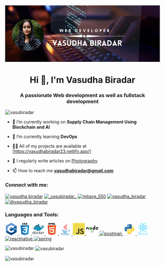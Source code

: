 ![logo](https://github.com/vasubiradar/vasubiradar/blob/main/Github%20Banner.png)
<h1 align="center">Hi 👋, I'm Vasudha Biradar</h1>
<h3 align="center">A passionate Web development as well as fullstack development</h3>
<!-- <img align="right"alt="coding"width"400"src="https://img.freepik.com/free-vector/cute-girl-hacker-operating-laptop-cartoon-vector-icon-illustration-people-technology-isolated-flat_138676-9487.jpg?size=338&ext=jpg&ga=GA1.1.1395880969.1709596800&semt=ais"> -->
<p align="left"> <img src="https://komarev.com/ghpvc/?username=vasubiradar&label=Profile%20views&color=0e75b6&style=flat" alt="vasubiradar" /> </p>

- 🔭 I’m currently working on **Supply Chain Management Using Blockchain and AI**

- 🌱 I’m currently learning **DevOps**

- 👨‍💻 All of my projects are available at [https://vasudhabiradar23.netlify.app/]

- 📝 I regularly write articles on [Photography](Photography)

- 📫 How to reach me **vasudhabiradar@gmail.com**

<h3 align="left">Connect with me:</h3>
<p align="left">
<a href="https://linkedin.com/in/vasudha biradar" target="blank"><img align="center" src="https://raw.githubusercontent.com/rahuldkjain/github-profile-readme-generator/master/src/images/icons/Social/linked-in-alt.svg" alt="vasudha biradar" height="30" width="40" /></a>
<a href="https://instagram.com/_vasubiradar_" target="blank"><img align="center" src="https://raw.githubusercontent.com/rahuldkjain/github-profile-readme-generator/master/src/images/icons/Social/instagram.svg" alt="_vasubiradar_" height="30" width="40" /></a>
<a href="https://www.codechef.com/users/mitaoe_550" target="blank"><img align="center" src="https://cdn.jsdelivr.net/npm/simple-icons@3.1.0/icons/codechef.svg" alt="mitaoe_550" height="30" width="40" /></a>
<a href="https://www.leetcode.com/vasudha_biradar" target="blank"><img align="center" src="https://raw.githubusercontent.com/rahuldkjain/github-profile-readme-generator/master/src/images/icons/Social/leet-code.svg" alt="vasudha_biradar" height="30" width="40" /></a>
<a href="https://www.hackerearth.com/@vasudha_biradar" target="blank"><img align="center" src="https://raw.githubusercontent.com/rahuldkjain/github-profile-readme-generator/master/src/images/icons/Social/hackerearth.svg" alt="@vasudha_biradar" height="30" width="40" /></a>
</p>

<h3 align="left">Languages and Tools:</h3>
<p align="left"> <a href="https://www.w3schools.com/cpp/" target="_blank" rel="noreferrer"> <img src="https://raw.githubusercontent.com/devicons/devicon/master/icons/cplusplus/cplusplus-original.svg" alt="cplusplus" width="40" height="40"/> </a> <a href="https://www.w3schools.com/css/" target="_blank" rel="noreferrer"> <img src="https://raw.githubusercontent.com/devicons/devicon/master/icons/css3/css3-original-wordmark.svg" alt="css3" width="40" height="40"/> </a> <a href="https://www.docker.com/" target="_blank" rel="noreferrer"> <img src="https://raw.githubusercontent.com/devicons/devicon/master/icons/docker/docker-original-wordmark.svg" alt="docker" width="40" height="40"/> </a> <a href="https://www.w3.org/html/" target="_blank" rel="noreferrer"> <img src="https://raw.githubusercontent.com/devicons/devicon/master/icons/html5/html5-original-wordmark.svg" alt="html5" width="40" height="40"/> </a> <a href="https://www.java.com" target="_blank" rel="noreferrer"> <img src="https://raw.githubusercontent.com/devicons/devicon/master/icons/java/java-original.svg" alt="java" width="40" height="40"/> </a> <a href="https://developer.mozilla.org/en-US/docs/Web/JavaScript" target="_blank" rel="noreferrer"> <img src="https://raw.githubusercontent.com/devicons/devicon/master/icons/javascript/javascript-original.svg" alt="javascript" width="40" height="40"/> </a> <a href="https://nodejs.org" target="_blank" rel="noreferrer"> <img src="https://raw.githubusercontent.com/devicons/devicon/master/icons/nodejs/nodejs-original-wordmark.svg" alt="nodejs" width="40" height="40"/> </a> <a href="https://postman.com" target="_blank" rel="noreferrer"> <img src="https://www.vectorlogo.zone/logos/getpostman/getpostman-icon.svg" alt="postman" width="40" height="40"/> </a> <a href="https://www.python.org" target="_blank" rel="noreferrer"> <img src="https://raw.githubusercontent.com/devicons/devicon/master/icons/python/python-original.svg" alt="python" width="40" height="40"/> </a> <a href="https://reactjs.org/" target="_blank" rel="noreferrer"> <img src="https://raw.githubusercontent.com/devicons/devicon/master/icons/react/react-original-wordmark.svg" alt="react" width="40" height="40"/> </a> <a href="https://reactnative.dev/" target="_blank" rel="noreferrer"> <img src="https://reactnative.dev/img/header_logo.svg" alt="reactnative" width="40" height="40"/> </a> <a href="https://spring.io/" target="_blank" rel="noreferrer"> <img src="https://www.vectorlogo.zone/logos/springio/springio-icon.svg" alt="spring" width="40" height="40"/> </a> </p>

<p><img align="left" src="https://github-readme-stats.vercel.app/api/top-langs?username=vasubiradar&show_icons=true&locale=en&layout=compact" alt="vasubiradar" /></p>

<p>&nbsp;<img align="center" src="https://github-readme-stats.vercel.app/api?username=vasubiradar&show_icons=true&locale=en" alt="vasubiradar" /></p>

<p><img align="center" src="https://github-readme-streak-stats.herokuapp.com/?user=vasubiradar&" alt="vasubiradar" /></p>

